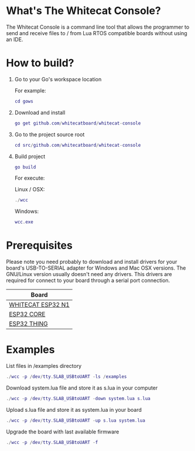 # What's The Whitecat Console?

The Whitecat Console is a command line tool that allows the programmer to send and receive files to / from Lua RTOS compatible boards without using an IDE.

# How to build?

1. Go to your Go's workspace location

   For example:

   ```lua
   cd gows
   ```

1. Download and install

   ```lua
   go get github.com/whitecatboard/whitecat-console
   ```

1. Go to the project source root

   ```lua
   cd src/github.com/whitecatboard/whitecat-console
   ```

1. Build project

   ```lua
   go build
   ```
   
   For execute:
   
   Linux / OSX:
   
   ```lua
   ./wcc
   ```
   
   Windows:
   
   ```lua
   wcc.exe
   ```

# Prerequisites

Please note you need probably to download and install drivers for your board's USB-TO-SERIAL adapter for Windows and Mac OSX versions. The GNU/Linux version usually doesn't need any drivers. This drivers are required for connect to your board through a serial port connection.

   | Board              |
   |--------------------|
   | [WHITECAT ESP32 N1](https://www.silabs.com/products/development-tools/software/usb-to-uart-bridge-vcp-drivers)  | 
   | [ESP32 CORE](https://www.silabs.com/products/development-tools/software/usb-to-uart-bridge-vcp-drivers)  | 
   | [ESP32 THING](http://www.ftdichip.com/Drivers/VCP.htm)  | 


# Examples

List files in /examples directory
```lua
./wcc -p /dev/tty.SLAB_USBtoUART -ls /examples
```

Download system.lua file and store it as s.lua in your computer
```lua
./wcc -p /dev/tty.SLAB_USBtoUART -down system.lua s.lua
```

Upload s.lua file and store it as system.lua in your board
```lua
./wcc -p /dev/tty.SLAB_USBtoUART -up s.lua system.lua
```

Upgrade the board with last available firmware
```lua
./wcc -p /dev/tty.SLAB_USBtoUART -f
```
